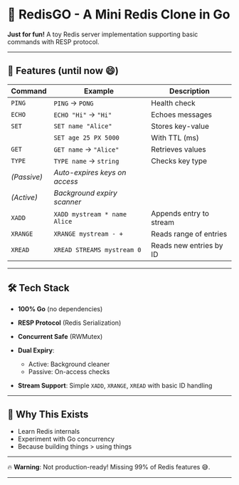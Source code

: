 

# 🚀 RedisGO - A Mini Redis Clone in Go

**Just for fun!** A toy Redis server implementation supporting basic commands with RESP protocol.

---

## 🌟 Features (until now 😄)

| Command     | Example                       | Description             |
| ----------- | ----------------------------- | ----------------------- |
| `PING`      | `PING` → `PONG`               | Health check            |
| `ECHO`      | `ECHO "Hi"` → `"Hi"`          | Echoes messages         |
| `SET`       | `SET name "Alice"`            | Stores key-value        |
|             | `SET age 25 PX 5000`          | With TTL (ms)           |
| `GET`       | `GET name` → `"Alice"`        | Retrieves values        |
| `TYPE`      | `TYPE name` → `string`        | Checks key type         |
| *(Passive)* | *Auto-expires keys on access* |                         |
| *(Active)*  | *Background expiry scanner*   |                         |
| `XADD`      | `XADD mystream * name Alice`  | Appends entry to stream |
| `XRANGE`    | `XRANGE mystream - +`         | Reads range of entries  |
| `XREAD`     | `XREAD STREAMS mystream 0`    | Reads new entries by ID |

---

## 🛠️ Tech Stack

* **100% Go** (no dependencies)
* **RESP Protocol** (Redis Serialization)
* **Concurrent Safe** (RWMutex)
* **Dual Expiry**:

  * Active: Background cleaner
  * Passive: On-access checks
* **Stream Support**: Simple `XADD`, `XRANGE`, `XREAD` with basic ID handling

---

## 🎯 Why This Exists

* Learn Redis internals
* Experiment with Go concurrency
* Because building things > using things

---

🔥 **Warning**: Not production-ready! Missing 99% of Redis features 😅.

---
